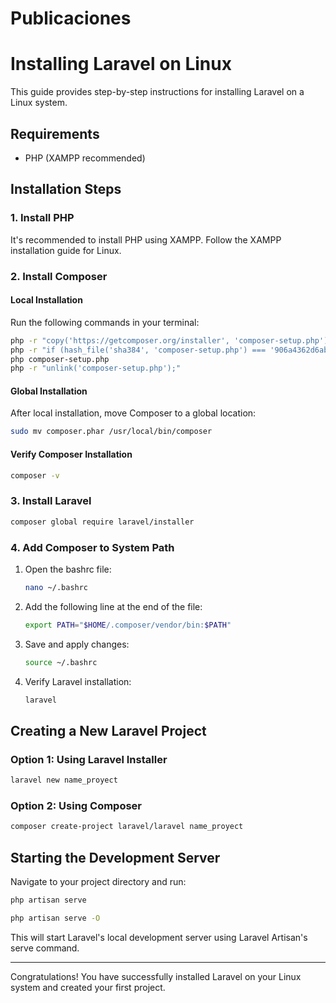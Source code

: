 # Publicaciones
# Installing Laravel on Linux

This guide provides step-by-step instructions for installing Laravel on a Linux system.

## Requirements

- PHP (XAMPP recommended)

## Installation Steps

### 1. Install PHP

It's recommended to install PHP using XAMPP. Follow the XAMPP installation guide for Linux.

### 2. Install Composer

#### Local Installation

Run the following commands in your terminal:

```bash
php -r "copy('https://getcomposer.org/installer', 'composer-setup.php');"
php -r "if (hash_file('sha384', 'composer-setup.php') === '906a4362d6ab52d03636224661d6bfe5c1767ee07f12a79e52bbd095773aaab16a95e0b2a7d6cbb9e5d92baae4bcd1f9') { echo 'Installer verified'; } else { echo 'Installer corrupt'; unlink('composer-setup.php'); } echo PHP_EOL;"
php composer-setup.php
php -r "unlink('composer-setup.php');"
```

#### Global Installation

After local installation, move Composer to a global location:

```bash
sudo mv composer.phar /usr/local/bin/composer
```

#### Verify Composer Installation

```bash
composer -v
```

### 3. Install Laravel

```bash
composer global require laravel/installer
```

### 4. Add Composer to System Path

1. Open the bashrc file:
   ```bash
   nano ~/.bashrc
   ```

2. Add the following line at the end of the file:
   ```bash
   export PATH="$HOME/.composer/vendor/bin:$PATH"
   ```

3. Save and apply changes:
   ```bash
   source ~/.bashrc
   ```

4. Verify Laravel installation:
   ```bash
   laravel
   ```

## Creating a New Laravel Project

### Option 1: Using Laravel Installer

```bash
laravel new name_proyect
```

### Option 2: Using Composer

```bash
composer create-project laravel/laravel name_proyect
```

## Starting the Development Server

Navigate to your project directory and run:

```bash
php artisan serve
```
```bash
php artisan serve -O
```

This will start Laravel's local development server using Laravel Artisan's serve command.

---

Congratulations! You have successfully installed Laravel on your Linux system and created your first project.
